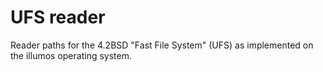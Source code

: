 # UFS reader

Reader paths for the 4.2BSD "Fast File System" (UFS) as implemented
on the illumos operating system.
